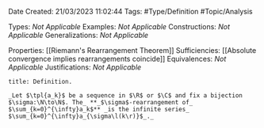 <div class="topSpace"></div>

Date Created: 21/03/2023 11:02:44
Tags: #Type/Definition #Topic/Analysis

Types: _Not Applicable_
Examples: _Not Applicable_
Constructions: _Not Applicable_
Generalizations: _Not Applicable_

Properties: [[Riemann's Rearrangement Theorem]]
Sufficiencies: [[Absolute convergence implies rearrangements coincide]]
Equivalences: _Not Applicable_
Justifications: _Not Applicable_

``` ad-Definition
title: Definition.

_Let $\tpl{a_k}$ be a sequence in $\R$ or $\C$ and fix a bijection $\sigma:\N\to\N$. The_ **_$\sigma$-rearrangement of_ $\sum_{k=0}^{\infty}a_k$** _is the infinite series_ $\sum_{k=0}^{\infty}a_{\sigma\l(k\r)}$_._

```
